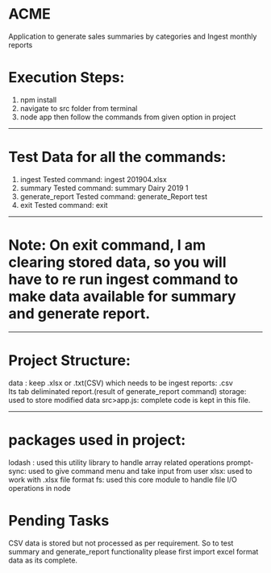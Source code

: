 # ACME

Application to generate sales summaries by categories and Ingest monthly reports

# Execution Steps:

1. npm install
2. navigate to src folder from terminal
3. node app
   then follow the commands from given option in project

---

# Test Data for all the commands:

1. ingest <fileName>
   Tested command: ingest 201904.xlsx
2. summary <category name> <year> <month>
   Tested command: summary Dairy 2019 1
3. generate_report <file name>
   Tested command: generate_Report test
4. exit
   Tested command: exit

---

# Note: On exit command, I am clearing stored data, so you will have to re run ingest command to make data available for summary and generate report.

---

# Project Structure:

data : keep .xlsx or .txt(CSV) which needs to be ingest
reports: <filename>.csv  
 Its tab deliminated report.(result of generate_report command)
storage: used to store modified data
src>app.js: complete code is kept in this file.

---

# packages used in project:

lodash : used this utility library to handle array related operations
prompt-sync: used to give command menu and take input from user
xlsx: used to work with .xlsx file format
fs: used this core module to handle file I/O operations in node

# Pending Tasks

CSV data is stored but not processed as per requirement. So to test summary and generate_report functionality please first import excel format data as its complete.
